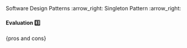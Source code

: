<link rel="stylesheet" href="{{baseUrl}}/css/textbook.css">

<div class="website-content">

<div id="path">Software Design Patterns :arrow_right: Singleton Pattern :arrow_right:</div>

<div id="title">

#### Evaluation :three:

</div>

<div id="body">

{pros and cons}

</div>

</div>

